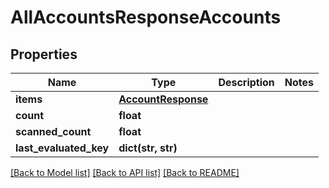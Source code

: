# AllAccountsResponseAccounts


## Properties
Name | Type | Description | Notes
------------ | ------------- | ------------- | -------------
**items** | [**AccountResponse**](AccountResponse.md) |  | 
**count** | **float** |  | 
**scanned_count** | **float** |  | 
**last_evaluated_key** | **dict(str, str)** |  | 

[[Back to Model list]](../README.md#documentation-for-models) [[Back to API list]](../README.md#documentation-for-api-endpoints) [[Back to README]](../README.md)



